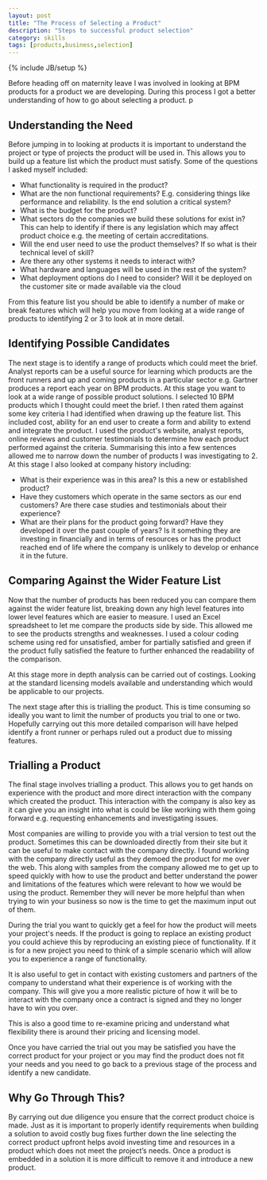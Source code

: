```yaml
---
layout: post
title: "The Process of Selecting a Product"
description: "Steps to successful product selection"
category: skills
tags: [products,business,selection]
---
```

{% include JB/setup %}

Before heading off on maternity leave I was involved in looking at BPM products for a product we are developing. During this process I got a better understanding of how to go about selecting a product.
p

## Understanding the Need

Before jumping in to looking at products it is important to understand the project or type of projects the product will be used in. This allows you to build up a feature list which the product must satisfy. Some of the questions I asked myself included:

+ What functionality is required in the product?
+ What are the non functional requirements? E.g. considering things like performance and reliability. Is the end solution a critical system?
+ What is the budget for the product?
+ What sectors do the companies we build these solutions for exist in? This can help to identify if there is any legislation which may affect product choice e.g. the meeting of certain accreditations.
+ Will the end user need to use the product themselves? If so what is their technical level of skill?
+ Are there any other systems it needs to interact with? 
+ What hardware and languages will be used in the rest of the system?
+ What deployment options do I need to consider? Will it be deployed on the customer site or made available via the cloud

From this feature list you should be able to identify a number of make or break features which will help you move from looking at a wide range of products to identifying 2 or 3 to look at in more detail.

## Identifying Possible Candidates

The next stage is to identify a range of products which could meet the brief. Analyst reports can be a useful source for learning which products are the front runners and up and coming products in a particular sector e.g. Gartner produces a report each year on BPM products. At this stage you want to look at a wide range of possible product solutions. I selected 10 BPM products which I thought could meet the brief. I then rated them against some key criteria I had identified when drawing up the feature list. This included cost, ability for an end user to create a form and ability to extend and integrate the product.  I used the product's website, analyst reports, online reviews and customer testimonials to determine how each product performed against the criteria.  Summarising this into a few sentences allowed me to narrow down the number of products I was investigating to 2. At this stage I also looked at company history including: 

+ What is their experience was in this area? Is this a new or established product?
+ Have they customers which operate in the same sectors as our end customers? Are there case studies and testimonials about their experience?
+ What are their plans for the product going forward? Have they developed it over the past couple of years? Is it something they are investing in financially and in terms of resources or has the product reached end of life where the company is unlikely to develop or enhance it in the future.

## Comparing Against the Wider Feature List

Now that the number of products has been reduced you can compare them against the wider feature list, breaking down any high level features into lower level features which are easier to measure. I used an Excel spreadsheet to let me compare the products side by side. This allowed me to see the products strengths and weaknesses. I used a colour coding scheme using red for unsatisfied, amber for partially satisfied and green if the product fully satisfied the feature to further enhanced the readability of the comparison.
 
At this stage more in depth analysis can be carried out of costings. Looking at the standard licensing models available and understanding which would be applicable to our projects.

The next stage after this is trialling the product. This is time consuming so ideally you want to limit the number of products you trial to one or two. Hopefully carrying out this more detailed comparison will have helped identify a front runner or perhaps ruled out a product due to missing features.

## Trialling a Product

The final stage involves trialling a product. This allows you to get hands on experience with the product and more direct interaction with the company which created the product. This interaction with the company is also key as it can give you an insight into what is could be like working with them going forward e.g. requesting enhancements and investigating issues.

Most companies are willing to provide you with a trial version to test out the product. Sometimes this can be downloaded directly from their site but it can be useful to make contact with the company directly. I found working with the company directly useful as they demoed the product for me over the web. This along with samples from the company allowed me to get up to speed quickly with how to use the product and better understand the power and limitations of the features which were relevant to how we would be using the product. Remember they will never be more helpful than when trying to win your business so now is the time to get the maximum input out of them.

During the trial you want to quickly get a feel for how the product will meets your project's needs. If the product is going to replace an existing product you could achieve this by reproducing an existing piece of functionality. If it is for a new project you need to think of a simple scenario which will allow you to experience a range of functionality.

It is also useful to get in contact with existing customers and partners of the company to understand what their experience is of working with the company. This will give you a more realistic picture of how it will be to interact with the company once a contract is signed and they no longer have to win you over.

This is also a good time to re-examine pricing and understand what flexibility there is around their pricing and licensing model.

Once you have carried the trial out you may be satisfied you have the correct product for your project or you may find the product does not fit your needs and you need to go back to a previous stage of the process and identify a new candidate.

## Why Go Through This?

By carrying out due diligence you ensure that the correct product choice is made. Just as it is important to properly identify requirements when building a solution to avoid costly bug fixes further down the line selecting the correct product upfront helps avoid investing time and resources in a product which does not meet the project’s needs. Once a product is embedded in a solution it is more difficult to remove it and introduce a new product.

